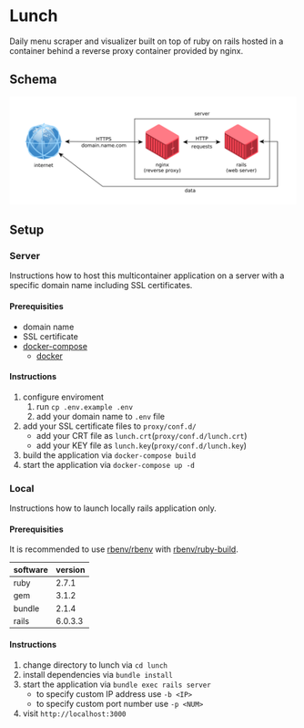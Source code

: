 # Lunch

Daily menu scraper and visualizer built on top of ruby on rails hosted in a container behind a reverse proxy container provided by nginx.

## Schema

![schema.png](.other/schema.png)

## Setup

### Server

Instructions how to host this multicontainer application on a server with a specific domain name including SSL certificates.

#### Prerequisities

* domain name
* SSL certificate
* [docker-compose](https://docs.docker.com/compose)
    * [docker](https://docs.docker.com/engine)

#### Instructions

1. configure enviroment
    1. run `cp .env.example .env`
    1. add your domain name to `.env` file
1. add your SSL certificate files to `proxy/conf.d/`
    * add your CRT file as `lunch.crt`(`proxy/conf.d/lunch.crt`)
    * add your KEY file as `lunch.key`(`proxy/conf.d/lunch.key`)
1. build the application via `docker-compose build`
1. start the application via `docker-compose up -d`

### Local

Instructions how to launch locally rails application only.

#### Prerequisities

It is recommended to use [rbenv/rbenv](https://github.com/rbenv/rbenv) with [rbenv/ruby-build](https://github.com/rbenv/ruby-build).

| software | version |
| -------- | ------- |
| ruby     | 2.7.1   |
| gem      | 3.1.2   |
| bundle   | 2.1.4   |
| rails    | 6.0.3.3 |

#### Instructions

1. change directory to lunch via `cd lunch`
1. install dependencies via `bundle install`
1. start the application via `bundle exec rails server`
    * to specify custom IP address use `-b <IP>`
    * to specify custom port number use `-p <NUM>`
1. visit `http://localhost:3000`

